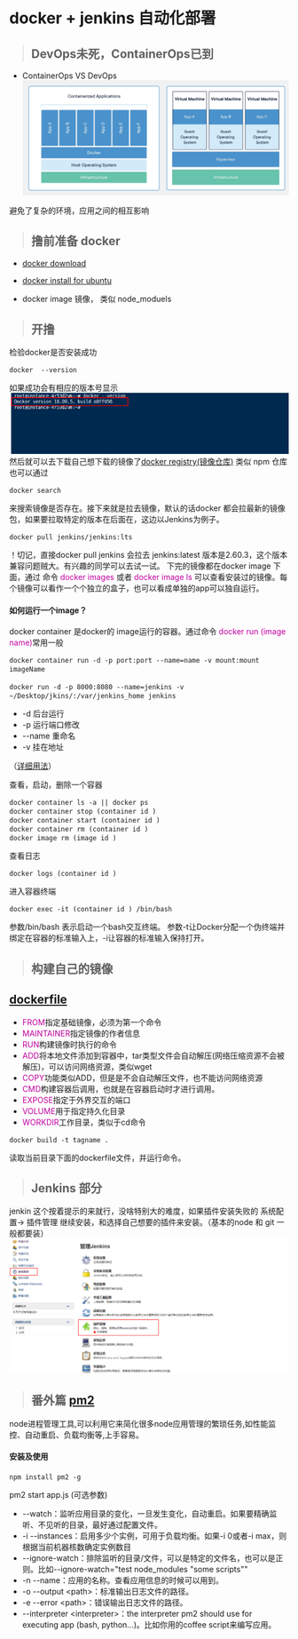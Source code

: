 # docker + jenkins 自动化部署
> ## DevOps未死，ContainerOps已到
+ ContainerOps VS DevOps
![图1](./img/2.jpg)
  
避免了复杂的环境，应用之间的相互影响
> ## 撸前准备 docker
+ [docker download](https://www.docker.com/get-started)

+ [docker install for ubuntu](https://docs.docker.com/install/linux/docker-ce/ubuntu/)

+ docker image 镜像， 类似 node_moduels
  
> ## 开撸
检验docker是否安装成功
```
docker  --version
```
如果成功会有相应的版本号显示
![图1](./img/1.jpg)
然后就可以去下载自己想下载的镜像了[docker registry(镜像仓库)](https://hub.docker.com/_/jenkins?tab=tags&page=1) 类似 npm 仓库
也可以通过
```
docker search
```
来搜索镜像是否存在。接下来就是拉去镜像，默认的话docker 都会拉最新的镜像包，如果要拉取特定的版本在后面在，这边以Jenkins为例子。 
```
docker pull jenkins/jenkins:lts
```
！切记，直接docker pull jenkins 会拉去 jenkins:latest 版本是2.60.3，这个版本兼容问题贼大。有兴趣的同学可以去试一试。
下完的镜像都在docker image 下面，通过 命令 <font color="color=#0099ff">docker images</font> 或者 <font color="color=#0099ff">docker image ls</font> 可以查看安装过的镜像。每个镜像可以看作一个个独立的盒子，也可以看成单独的app可以独自运行。

#### 如何运行一个image？
docker container 是docker的 image运行的容器。通过命令
<font color="color=#0099ff">docker run (image name)</font>常用一般
```
docker container run -d -p port:port --name=name -v mount:mount imageName

docker run -d -p 8000:8080 --name=jenkins -v ~/Desktop/jkins/:/var/jenkins_home jenkins
```
+ -d 后台运行
+ -p 运行端口修改
+ --name 重命名
+ -v 挂在地址

（[详细用法](https://docs.docker.com/engine/reference/commandline/container_run/)）

查看，启动，删除一个容器
```
docker container ls -a || docker ps
docker container stop (container id )
docker container start (container id )
docker container rm (container id )
docker image rm (image id )
```
查看日志
```
docker logs (container id )
```
进入容器终端
```
docker exec -it (container id ) /bin/bash
```
参数/bin/bash 表示启动一个bash交互终端。
参数-t让Docker分配一个伪终端并绑定在容器的标准输入上，-i让容器的标准输入保持打开。
> ## 构建自己的镜像
## [dockerfile](https://docs.docker.com/develop/develop-images/dockerfile_best-practices/)

+ <font color="color=#0099ff">FROM</font>指定基础镜像，必须为第一个命令
+ <font color="color=#0099ff">MAINTAINER</font>指定镜像的作者信息
+ <font color="color=#0099ff">RUN</font>构建镜像时执行的命令
+ <font color="color=#0099ff">ADD</font>将本地文件添加到容器中，tar类型文件会自动解压(网络压缩资源不会被解压)，可以访问网络资源，类似wget
+ <font color="color=#0099ff">COPY</font>功能类似ADD，但是是不会自动解压文件，也不能访问网络资源
+ <font color="color=#0099ff">CMD</font>构建容器后调用，也就是在容器启动时才进行调用。
+ <font color="color=#0099ff">EXPOSE</font>指定于外界交互的端口
+ <font color="color=#0099ff">VOLUME</font>用于指定持久化目录
+ <font color="color=#0099ff">WORKDIR</font>工作目录，类似于cd命令
```
docker build -t tagname .
```
读取当前目录下面的dockerfile文件，并运行命令。

> ## Jenkins 部分
jenkin 这个按着提示的来就行，没啥特别大的难度，如果插件安装失败的 系统配置-> 插件管理  继续安装，和选择自己想要的插件来安装。（基本的node 和 git 一般都要装）
![图1](./img/4.jpg)

> ## 番外篇 [pm2](http://pm2.keymetrics.io/docs/usage/quick-start/)
node进程管理工具,可以利用它来简化很多node应用管理的繁琐任务,如性能监控、自动重启、负载均衡等,上手容易。
#### 安装及使用
```
npm install pm2 -g
```
pm2 start app.js (可选参数)
+ --watch：监听应用目录的变化，一旦发生变化，自动重启。如果要精确监听、不见听的目录，最好通过配置文件。
+ -i --instances：启用多少个实例，可用于负载均衡。如果-i 0或者-i max，则根据当前机器核数确定实例数目
+ --ignore-watch：排除监听的目录/文件，可以是特定的文件名，也可以是正则。比如--ignore-watch="test node_modules "some scripts""
+ -n --name：应用的名称。查看应用信息的时候可以用到。
+ -o --output \<path>：标准输出日志文件的路径。
+ -e --error \<path>：错误输出日志文件的路径。
+ --interpreter \<interpreter>：the interpreter pm2 should use for executing app (bash, python...)。比如你用的coffee script来编写应用。